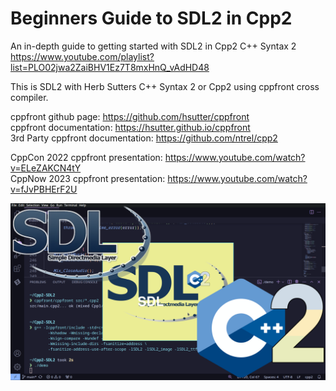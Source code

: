 # Beginners Guide to SDL2 in Cpp2

An in-depth guide to getting started with SDL2 in Cpp2 C++ Syntax 2 \
https://www.youtube.com/playlist?list=PLO02jwa2ZaiBHV1Ez7T8mxHnQ_vAdHD48

This is SDL2 with Herb Sutters C++ Syntax 2 or Cpp2 using cppfront cross compiler.

cppfront github page: https://github.com/hsutter/cppfront \
cppfront documentation: https://hsutter.github.io/cppfront \
3rd Party cppfront documentation: https://github.com/ntrel/cpp2

CppCon 2022 cppfront presentation: https://www.youtube.com/watch?v=ELeZAKCN4tY \
CppNow 2023 cppfront presentation: https://www.youtube.com/watch?v=fJvPBHErF2U

![Screenshot](screenshot.png)
